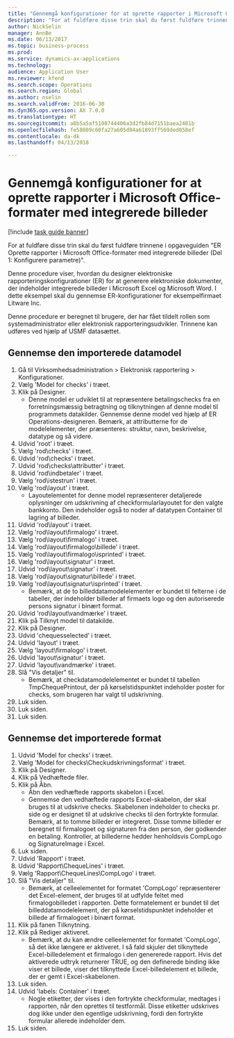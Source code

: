 ```yaml
--- 
title: "Gennemgå konfigurationer for at oprette rapporter i Microsoft Office-formater med integrerede billeder"
description: "For at fuldføre disse trin skal du først fuldføre trinnene i opgaveguiden \"ER Oprette rapporter i Microsoft Office-formater med integrerede billeder (Del 1 - Konfigurere parametre)\"."
author: NickSelin
manager: AnnBe
ms.date: 06/13/2017
ms.topic: business-process
ms.prod: 
ms.service: dynamics-ax-applications
ms.technology: 
audience: Application User
ms.reviewer: kfend
ms.search.scope: Operations
ms.search.region: Global
ms.author: nselin
ms.search.validFrom: 2016-06-30
ms.dyn365.ops.version: AX 7.0.0
ms.translationtype: HT
ms.sourcegitcommit: a8b5a5af5108744406a3d2fb84d7151baea2481b
ms.openlocfilehash: fe58809c60fa27a605d84a61893ff569ded058ef
ms.contentlocale: da-dk
ms.lasthandoff: 04/13/2018

---
```

# <a name="review-configurations-to-make-reports-in-microsoft-office-formats-with-embedded-images"></a>Gennemgå konfigurationer for at oprette rapporter i Microsoft Office-formater med integrerede billeder

[!include [task guide banner](../../includes/task-guide-banner.md)]

For at fuldføre disse trin skal du først fuldføre trinnene i opgaveguiden "ER Oprette rapporter i Microsoft Office-formater med integrerede billeder (Del 1: Konfigurere parametre)".

Denne procedure viser, hvordan du designer elektroniske rapporteringskonfigurationer (ER) for at generere elektroniske dokumenter, der indeholder integrerede billeder i Microsoft Excel og Microsoft Word. I dette eksempel skal du gennemse ER-konfigurationer for eksempelfirmaet Litware Inc. 

Denne procedure er beregnet til brugere, der har fået tildelt rollen som systemadministrator eller elektronisk rapporteringsudvikler. Trinnene kan udføres ved hjælp af USMF datasættet.


## <a name="review-the-imported-data-model"></a>Gennemse den importerede datamodel
1. Gå til Virksomhedsadministration > Elektronisk rapportering > Konfigurationer.
2. Vælg 'Model for checks' i træet.
3. Klik på Designer.
    * Denne model er udviklet til at repræsentere betalingschecks fra en forretningsmæssig betragtning og tilknytningen af denne model til programmets datakilder. Gennemse denne model ved hjælp af ER Operations-designeren. Bemærk, at attributterne for de modelelementer, der præsenteres: struktur, navn, beskrivelse, datatype og så videre.   
4. Udvid 'root' i træet.
5. Vælg 'rod\checks' i træet.
6. Udvid 'rod\checks' i træet.
7. Udvid 'rod\checks\attributter' i træet.
8. Udvid 'rod\indbetaler' i træet.
9. Vælg 'rod\istestrun' i træet.
10. Vælg 'rod\layout' i træet.
    * Layoutelementet for denne model repræsenterer detaljerede oplysninger om udskrivning af checkformularlayoutet for den valgte bankkonto. Den indeholder også to noder af datatypen Container til lagring af billeder.   
11. Udvid 'rod\layout' i træet.
12. Vælg 'rod\layout\firmalogo' i træet.
13. Vælg 'rod\layout\firmalogo' i træet.
14. Vælg 'rod\layout\firmalogo\billede' i træet.
15. Vælg 'rod\layout\firmalogo\isprinted' i træet.
16. Vælg 'rod\layout\signatur' i træet.
17. Udvid 'rod\layout\signatur' i træet.
18. Vælg 'rod\layout\signatur\billede' i træet.
19. Vælg 'rod\layout\signatur\isprinted' i træet.
    * Bemærk, at de to billeddatamodelelementer er bundet til felterne i de tabeller, der indeholder billeder af firmaets logo og den autoriserede persons signatur i binært format.  
20. Udvid 'rod\layout\vandmærke' i træet.
21. Klik på Tilknyt model til datakilde.
22. Klik på Designer.
23. Udvid 'chequesselected' i træet.
24. Udvid 'layout' i træet.
25. Vælg 'layout\firmalogo' i træet.
26. Udvid 'layout\signatur' i træet.
27. Udvid 'layout\vandmærke' i træet.
28. Slå "Vis detaljer" til.
    * Bemærk, at checkdatamodelelementet er bundet til tabellen TmpChequePrintout, der på kørselstidspunktet indeholder poster for checks, som brugeren har valgt til udskrivning.   
29. Luk siden.
30. Luk siden.
31. Luk siden.

## <a name="review-the-imported-format"></a>Gennemse det importerede format
1. Udvid 'Model for checks' i træet.
2. Vælg 'Model for checks\Checkudskrivningsformat' i træet.
3. Klik på Designer.
4. Klik på Vedhæftede filer.
5. Klik på Åbn.
    * Åbn den vedhæftede rapports skabelon i Excel.  
    * Gennemse den vedhæftede rapports Excel-skabelon, der skal bruges til at udskrive checks. Skabelonen indeholder to checks pr. side og er designet til at udskrive checks til den fortrykte formular. Bemærk, at to tomme billeder er integreret. Disse tomme billeder er beregnet til firmalogoet og signaturen fra den person, der godkender en betaling. Kontroller, at billederne hedder henholdsvis CompLogo og SignatureImage i Excel.   
6. Luk siden.
7. Udvid 'Rapport' i træet.
8. Udvid 'Rapport\ChequeLines' i træet.
9. Vælg 'Rapport\ChequeLines\CompLogo' i træet.
10. Slå "Vis detaljer" til.
    * Bemærk, at celleelementet for formatet 'CompLogo' repræsenterer det Excel-element, der bruges til at udfylde feltet med firmalogobilledet i rapporten. Dette formatelement er bundet til det billeddatamodelelement, der på kørselstidspunktet indeholder et billede af firmalogoet i binært format.   
11. Klik på fanen Tilknytning.
12. Klik på Rediger aktiveret.
    * Bemærk, at du kan ændre celleelementet for formatet 'CompLogo', så det ikke længere er aktiveret. I så fald skjuler det tilknyttede Excel-billedelement et firmalogo i den genererede rapport. Hvis det aktiverede udtryk returnerer TRUE, og den definerede binding ikke viser et billede, viser det tilknyttede Excel-billedelement et billede, der er gemt i Excel-skabelonen.   
13. Luk siden.
14. Udvid 'labels: Container' i træet.
    * Nogle etiketter, der vises i den fortrykte checkformular, medtages i rapporten, når den oprettes til testformål. Disse etiketter udskrives dog ikke under den egentlige udskrivning, fordi den fortrykte formular allerede indeholder dem.  
15. Luk siden.


